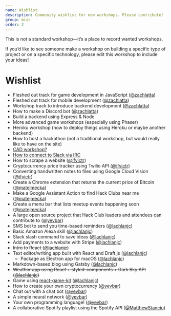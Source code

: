 ```yaml
---
name: Wishlist
description: Community wishlist for new workshops. Please contribute!
group: misc
order: 2
---
```


This is not a standard workshop—it’s a place to record wanted workshops.

If you’d like to see someone make a workshop on building a specific type of project or on a specific technology, please edit this workshop to include your ideas!

# Wishlist

- Fleshed out track for game development in JavaScript ([@zachlatta](https://github.com/zachlatta))
- Fleshed out track for mobile development ([@zachlatta](https://github.com/zachlatta))
- Workshop track to introduce backend development ([@zachlatta](https://github.com/zachlatta))
- How to make a Discord bot ([@zachlatta](https://github.com/zachlatta))
- Build a backend using Express & Node
- More advanced game workshops (especially using Phaser)
- Heroku workshop (how to deploy things using Heroku or maybe another backend)
- How to host a hackathon (not a traditional workshop, but would really like to have on the site)
- [CAD workshop?](https://hackclub.slack.com/archives/C3A6RB5SA/p1503953718000169)
- [How to connect to Slack via IRC](https://hackclub.slack.com/archives/C0C78SG9L/p1504239822000077)
- How to scrape a website ([@ifvictr](https://github.com/ifvictr))
- Cryptocurrency price tracker using Twilio API ([@ifvictr](https://github.com/ifvictr))
- Converting handwritten notes to files using Google Cloud Vision ([@ifvictr](https://github.com/ifvictr))
- Create a Chrome extension that returns the current price of Bitcoin ([@matejmecka](https://github.com/matejmecka))
- Make a Google Assistant Action to find Hack Clubs near me ([@matejmecka](https://github.com/matejmecka))
- Create a menu bar that lists meetup events happening soon ([@matejmecka](https://github.com/matejmecka))
- A large open source project that Hack Club leaders and attendees can contribute to ([@yevbar](https://github.com/yevbar))
- SMS bot to send you time-based reminders ([@lachlanjc](https://github.com/lachlanjc))
- Basic Amazon Alexa skill ([@lachlanjc](https://github.com/lachlanjc))
- Slack slash command to save ideas ([@lachlanjc](https://github.com/lachlanjc))
- Add payments to a website with Stripe ([@lachlanjc](https://github.com/lachlanjc))
- ~~Intro to React ([@lachlanjc](https://github.com/lachlanjc))~~
- Text editor/writing app built with React and Draft.js ([@lachlanjc](https://github.com/lachlanjc))
  - Package as Electron app for macOS ([@lachlanjc](https://github.com/lachlanjc))
- Markdown-based blog using Gatsby ([@lachlanjc](https://github.com/lachlanjc))
- ~~Weather app using React + styled-components + Dark Sky API ([@lachlanjc](https://github.com/lachlanjc))~~
- Game using [react-game-kit](https://github.com/FormidableLabs/react-game-kit) ([@lachlanjc](https://github.com/lachlanjc))
- How to create your own cryptocurrency ([@yevbar](https://github.com/yevbar))
- Chat out with a chat bot ([@yevbar](https://github.com/yevbar))
- A simple neural network ([@yevbar](https://github.com/yevbar))
- Your own programming language! ([@yevbar](https://github.com/yevbar))
- A collaborative Spotify playlist using the Spotify API ([@MatthewStanciu](https://github.com/MatthewStanciu))
